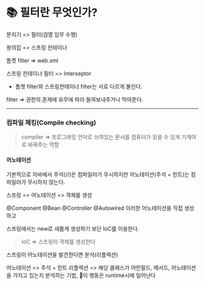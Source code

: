 # 📚 필터란 무엇인가?

문지기 => 필터(검열 임무 수행)

왕의집 => 스프링 컨테이너

톰켓 filter => web.xml

스프링 컨테이너 필터 => Interseptor

- 톰켓 filter와 스프링컨테이너 filter는 서로 다르게 불린다.

filter => 권한의 존재에 유무에 따라 들여보내주거나 막아준다.

---

### 컴파일 체킹(Compile checking)

> compiler => 프로그래밍 언어로 쓰여있는 문서를 컴퓨터가 읽을 수 있게 기계어로 바꿔주는 역할

#### 어노테이션

기본적으로 자바에서 주석(//)은 컴파일러가 무시하지만
어노테이션(주석 + 힌트)는 컴파일러가 무시하지 않는다.

스프링 => 어노테이션 => 객체를 생성

@Component
@Bean
@Controller
@Autowired
이러한 어노테이션을 직접 생성하고

스프링에서는 new로 새롭게 생성하기 보단 IoC를 이용한다.

> IoC => 스프링이 객체를 생성한다

스프링이 어노테이션을 발견한다면 분석(리플렉션)

어노테이션 => 주석 + 힌트
리플렉션 => 해당 클래스가 어떤필드, 메서드, 어노테이션을 가지고 있는지 분석하는 기법, 🥕이 행동은 runtime시에 일어난다
